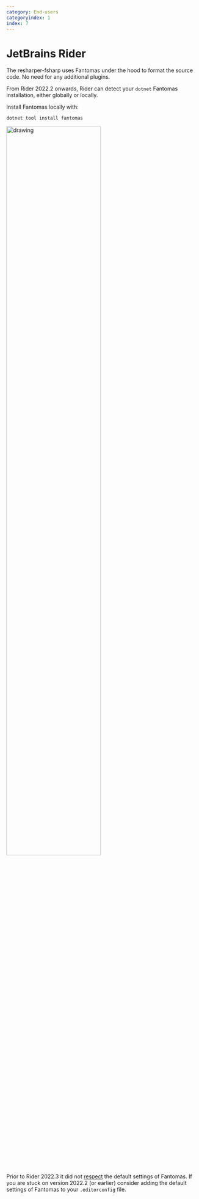 ```yaml
---
category: End-users
categoryindex: 1
index: 7
---
```

# JetBrains Rider
The resharper-fsharp uses Fantomas under the hood to format the source code. No need for any additional plugins.  
  
From Rider 2022.2 onwards, Rider can detect your `dotnet` Fantomas installation, either globally or locally.

Install Fantomas locally with:
```
dotnet tool install fantomas
```

<img class="mt-2" src="{{root}}/images/rider-fantomas.png" alt="drawing" width="70%"/>

Prior to Rider 2022.3 it did not [respect](https://youtrack.jetbrains.com/issue/RIDER-83997/Rider-doesnt-respect-Fantomas-default-settings-not-explicitly-set-in-editorconfig) the default settings of Fantomas.
If you are stuck on version 2022.2 (or earlier) consider adding the default settings of Fantomas to your `.editorconfig` file.

<fantomas-nav previous="{{fsdocs-previous-page-link}}" next="{{fsdocs-next-page-link}}"></fantomas-nav>
